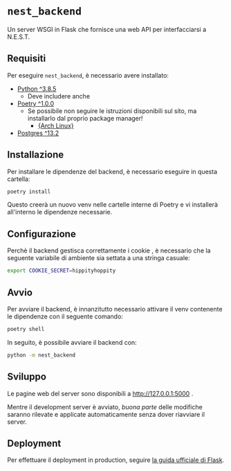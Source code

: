 # `nest_backend`

Un server WSGI in Flask che fornisce una web API per interfacciarsi a N.E.S.T.

## Requisiti

Per eseguire `nest_backend`, è necessario avere installato:

- [Python ^3.8.5](https://www.python.org/downloads/)
  - Deve includere anche 
- [Poetry ^1.0.0](https://python-poetry.org/docs/)
  - Se possibile non seguire le istruzioni disponibili sul sito, ma installarlo dal proprio package manager!
    - [{Arch Linux}](https://archlinux.org/packages/community/any/python-poetry/)
- [Postgres ^13.2](https://www.postgresql.org/download/)

## Installazione

Per installare le dipendenze del backend, è necessario eseguire in questa cartella:

```bash
poetry install
```

Questo creerà un nuovo venv nelle cartelle interne di Poetry e vi installerà all'interno le dipendenze necessarie.

## Configurazione

<!-- TODO: Configurazione del database -->

Perchè il backend gestisca correttamente i cookie <!-- TODO: ma noi non usiamo cookies...? -->, è necessario che la
seguente variabile di ambiente sia settata a una stringa casuale:

```bash
export COOKIE_SECRET=hippityhoppity
```

## Avvio

Per avviare il backend, è innanzitutto necessario attivare il venv contenente le dipendenze con il seguente comando:

```bash
poetry shell
```

In seguito, è possibile avviare il backend con:

```bash
python -m nest_backend
```

## Sviluppo

Le pagine web del server sono disponibili a http://127.0.0.1:5000 .

Mentre il development server è avviato, _buona parte_ delle modifiche saranno rilevate e applicate automaticamente
senza dover riavviare il server.

## Deployment

Per effettuare il deployment in production, 
seguire [la guida ufficiale di Flask](https://flask.palletsprojects.com/en/1.1.x/deploying/).
